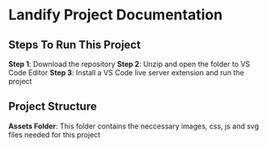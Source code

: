 # Landify Project Documentation

## Steps To Run This Project

**Step 1**: Download the repository
**Step 2**: Unzip and open the folder to VS Code Editor
**Step 3**: Install a VS Code live server extension and run the project

## Project Structure
**Assets Folder**: This folder contains the neccessary images, css, js and svg files needed for this project